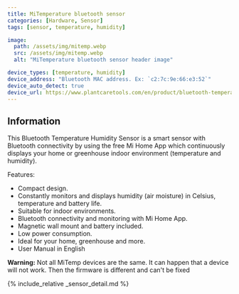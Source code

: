 ```yaml
---
title: MiTemperature bluetooth sensor
categories: [Hardware, Sensor]
tags: [sensor, temperature, humidity]

image:
  path: /assets/img/mitemp.webp
  src: /assets/img/mitemp.webp
  alt: "MiTemperature bluetooth sensor header image"

device_types: [temperature, humidity]
device_address: "Bluetooth MAC address. Ex: `c2:7c:9e:66:e3:52`"
device_auto_detect: true
device_url: https://www.plantcaretools.com/en/product/bluetooth-temperature-humidity-sensor/?v=f003c44deab6
---
```


## Information
This Bluetooth Temperature Humidity Sensor is a smart sensor with Bluetooth connectivity by using the free Mi Home App which continuously displays your home or greenhouse indoor environment (temperature and humidity).

Features:
- Compact design.
- Constantly monitors and displays humidity (air moisture) in Celsius, temperature and battery life.
- Suitable for indoor environments.
- Bluetooth connectivity and monitoring with Mi Home App.
- Magnetic wall mount and battery included.
- Low power consumption.
- Ideal for your home, greenhouse and more.
- User Manual in English

**Warning:** Not all MiTemp devices are the same. It can happen that a device will not work. Then the firmware is different and can't be fixed

{% include_relative _sensor_detail.md %}